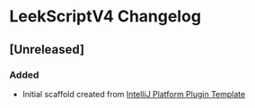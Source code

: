 <!-- Keep a Changelog guide -> https://keepachangelog.com -->

# LeekScriptV4 Changelog

## [Unreleased]
### Added
- Initial scaffold created from [IntelliJ Platform Plugin Template](https://github.com/JetBrains/intellij-platform-plugin-template)
